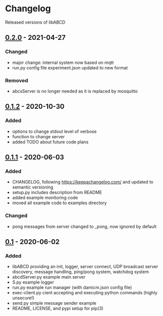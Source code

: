 # Changelog

Released versions of libABCD

## [0.2.0] - 2021-04-27

### Changed

- major change: internal system now based on mqtt
- run.py config file experiment.json updated to new format

### Removed

- abcsServer is no longer needed as it is replaced by mosquitto

## [0.1.2] - 2020-10-30

### Added

- options to change stdout level of verbose
- function to change server
- added TODO about future code plans

## [0.1.1] - 2020-06-03

### Added

- CHANGELOG, following https://keepachangelog.com/ and updated to semantic versioning
- setup.py includes description from README
- added example monitoring code
- moved all example code to examples directory

### Changed

- pong messages from server changed to \_pong, now ignored by default

## [0.1] - 2020-06-02

### Added

- libABCD providing an init, logger, server connect, UDP broadcast server discovery, message handling, ping/pong system, watchdog system
- abcdServer.py example main server
- S.py example logger
- run.py example run manager (with damicm.json config file)
- exec-client.py cient accepting and executing python commands (highly unsecure!)
- send.py simple message sender example
- README, LICENSE, and pypi setup for pip(3)

[unreleased]: https://gitlab.com/bertou/libabcd/-/compare/v0.1.2...master
[0.2.0]: https://gitlab.com/bertou/libabcd/-/tags/v0.2.0
[0.1.2]: https://gitlab.com/bertou/libabcd/-/tags/v0.1.2
[0.1.1]: https://gitlab.com/bertou/libabcd/-/tags/v0.1.1
[0.1]: https://gitlab.com/bertou/libabcd/-/tags/v0.1
